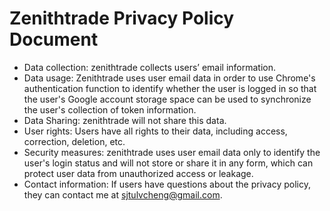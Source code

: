 # Zenithtrade Privacy Policy Document

- Data collection: zenithtrade collects users’ email information.
- Data usage: Zenithtrade uses user email data in order to use Chrome's authentication function to identify whether the user is logged in so that the user's Google account storage space can be used to synchronize the user's collection of token information.
- Data Sharing: zenithtrade will not share this data.
- User rights: Users have all rights to their data, including access, correction, deletion, etc.
- Security measures: zenithtrade uses user email data only to identify the user's login status and will not store or share it in any form, which can protect user data from unauthorized access or leakage.
- Contact information: If users have questions about the privacy policy, they can contact me at sjtulvcheng@gmail.com.
